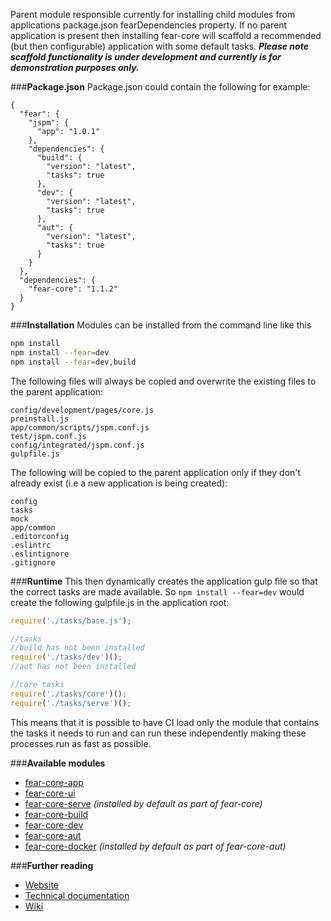 Parent module responsible currently for installing child modules from applications package.json fearDependencies property. 
If no parent application is present then installing fear-core will scaffold a recommended (but then configurable) application with some default tasks. **_Please note scaffold functionality is under development and currently is for demonstration purposes only._**

###**Package.json**
Package.json could contain the following for example:

```
{
  "fear": {
    "jspm": {
      "app": "1.0.1"
    },
    "dependencies": {
      "build": {
        "version": "latest",
        "tasks": true
      },
      "dev": {
        "version": "latest",
        "tasks": true
      },
      "aut": {
        "version": "latest",
        "tasks": true
      }
    }
  },
  "dependencies": {
    "fear-core": "1.1.2"
  }
}
```

###**Installation**
Modules can be installed from the command line like this

```bash
npm install
npm install --fear=dev
npm install --fear=dev,build
```

The following files will always be copied and overwrite the existing files to the parent application:

```
config/development/pages/core.js
preinstall.js
app/common/scripts/jspm.conf.js
test/jspm.conf.js
config/integrated/jspm.conf.js
gulpfile.js
```

The following will be copied to the parent application only if they don't already exist (i.e a new application is being created):

```
config
tasks
mock
app/common
.editorconfig
.eslintrc
.eslintignore
.gitignore
```

###**Runtime**
This then dynamically creates the application gulp file so that the correct tasks are made available. So ```npm install --fear=dev``` would create the following gulpfile.js in the application root:

```javascript
require('./tasks/base.js');

//tasks
//build has not been installed
require('./tasks/dev')();
//aut has not been installed

//core tasks
require('./tasks/core')();
require('./tasks/serve')();
```

This means that it is possible to have CI load only the module that contains the tasks it needs to run and can run these independently making these processes run as fast as possible.

###**Available modules**

* [fear-core-app](https://digitalinnovation.github.io/fear-core-app)
* [fear-core-ui](https://digitalinnovation.github.io/fear-core-ui)
* [fear-core-serve](https://digitalinnovation.github.io/fear-core-serve) *(installed by default as part of fear-core)*
* [fear-core-build](https://digitalinnovation.github.io/fear-core-build)
* [fear-core-dev](https://digitalinnovation.github.io/fear-core-dev)
* [fear-core-aut](https://digitalinnovation.github.io/fear-core-aut)
* [fear-core-docker](https://digitalinnovation.github.io/fear-core-docker) *(installed by default as part of fear-core-aut)*

###**Further reading**

* [Website](http://digitalinnovation.github.io/fear-core)
* [Technical documentation](http://digitalinnovation.github.io/fear-core/docs/)
* [Wiki](https://github.com/DigitalInnovation/fear-core/wiki)

